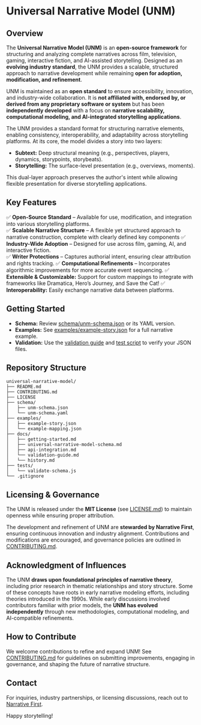 # Universal Narrative Model (UNM)  

## Overview  
The **Universal Narrative Model (UNM)** is an **open-source framework** for structuring and analyzing complete narratives across film, television, gaming, interactive fiction, and AI-assisted storytelling. Designed as an **evolving industry standard**, the UNM provides a scalable, structured approach to narrative development while remaining **open for adoption, modification, and refinement**.  

UNM is maintained as an **open standard** to ensure accessibility, innovation, and industry-wide collaboration. It is **not affiliated with, endorsed by, or derived from any proprietary software or system** but has been **independently developed** with a focus on **narrative scalability, computational modeling, and AI-integrated storytelling applications**.

The UNM provides a standard format for structuring narrative elements, enabling consistency, interoperability, and adaptability across storytelling platforms. At its core, the model divides a story into two layers:
- **Subtext:** Deep structural meaning (e.g., perspectives, players, dynamics, storypoints, storybeats).
- **Storytelling:** The surface-level presentation (e.g., overviews, moments).

This dual-layer approach preserves the author's intent while allowing flexible presentation for diverse storytelling applications.

## Key Features  
✅ **Open-Source Standard** – Available for use, modification, and integration into various storytelling platforms.  
✅ **Scalable Narrative Structure** – A flexible yet structured approach to narrative construction, complete with clearly defined key components
✅ **Industry-Wide Adoption** – Designed for use across film, gaming, AI, and interactive fiction.  
✅ **Writer Protections** – Captures authorial intent, ensuring clear attribution and rights tracking.
✅ **Computational Refinements** – Incorporates algorithmic improvements for more accurate event sequencing.
✅ **Extensible & Customizable:** Support for custom mappings to integrate with frameworks like Dramatica, Hero’s Journey, and Save the Cat!
✅ **Interoperability:** Easily exchange narrative data between platforms.

## Getting Started
- **Schema:** Review [schema/unm-schema.json](schema/unm-schema.json) or its YAML version.
- **Examples:** See [examples/example-story.json](examples/example-story.json) for a full narrative example.
- **Validation:** Use the [validation guide](docs/validation-guide.md) and [test script](tests/validate-schema.js) to verify your JSON files.

## Repository Structure
```
universal-narrative-model/
├── README.md
├── CONTRIBUTING.md
├── LICENSE
├── schema/
│   ├── unm-schema.json
│   └── unm-schema.yaml
├── examples/
│   ├── example-story.json
│   └── example-mapping.json
├── docs/
│   ├── getting-started.md
│   ├── universal-narrative-model-schema.md
│   ├── api-integration.md
│   └── validation-guide.md
│   └── history.md
├── tests/
│   └── validate-schema.js
└── .gitignore
```

## Licensing & Governance  
The UNM is released under the **MIT License** (see [LICENSE.md](LICENSE.md)) to maintain openness while ensuring proper attribution.  

The development and refinement of UNM are **stewarded by Narrative First**, ensuring continuous innovation and industry alignment. Contributions and modifications are encouraged, and governance policies are outlined in [CONTRIBUTING.md](CONTRIBUTING.md).  

## Acknowledgment of Influences  
The UNM **draws upon foundational principles of narrative theory**, including prior research in thematic relationships and story structure. Some of these concepts have roots in early narrative modeling efforts, including theories introduced in the 1990s. While early discussions involved contributors familiar with prior models, the **UNM has evolved independently** through new methodologies, computational modeling, and AI-compatible refinements.  

## How to Contribute  
We welcome contributions to refine and expand UNM! See [CONTRIBUTING.md](CONTRIBUTING.md) for guidelines on submitting improvements, engaging in governance, and shaping the future of narrative structure.  

## Contact  
For inquiries, industry partnerships, or licensing discussions, reach out to [Narrative First](https://narrativefirst.com).  

Happy storytelling!
